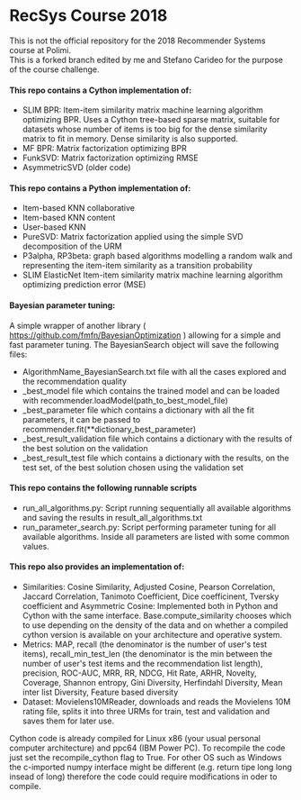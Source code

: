 # RecSys Course 2018
This is not the official repository for the 2018 Recommender Systems course at Polimi.<br>
This is a forked branch edited by me and Stefano Carideo for the purpose of the course challenge.

#### This repo contains a Cython implementation of:
 - SLIM BPR: Item-item similarity matrix machine learning algorithm optimizing BPR.
    Uses a Cython tree-based sparse matrix, suitable for datasets whose number of items is too big for the
    dense similarity matrix to fit in memory. 
    Dense similarity is also supported.
 - MF BPR: Matrix factorization optimizing BPR
 - FunkSVD: Matrix factorization optimizing RMSE
 - AsymmetricSVD (older code)

#### This repo contains a Python implementation of:
 - Item-based KNN collaborative
 - Item-based KNN content
 - User-based KNN
 - PureSVD: Matrix factorization applied using the simple SVD decomposition of the URM
 - P3alpha, RP3beta: graph based algorithms modelling a random walk and representing the item-item similarity as a transition probability
 - SLIM ElasticNet Item-item similarity matrix machine learning algorithm optimizing prediction error (MSE)
 
 
#### Bayesian parameter tuning:
A simple wrapper of another library ( https://github.com/fmfn/BayesianOptimization ) allowing for a simple and fast parameter tuning.
The BayesianSearch object will save the following files:
- AlgorithmName_BayesianSearch.txt file with all the cases explored and the recommendation quality
- _best_model file which contains the trained model and can be loaded with recommender.loadModel(path_to_best_model_file)
- _best_parameter file which contains a dictionary with all the fit parameters, it can be passed to recommender.fit(**dictionary_best_parameter)
- _best_result_validation file which contains a dictionary with the results of the best solution on the validation
- _best_result_test file which contains a dictionary with the results, on the test set, of the best solution chosen using the validation set

 
#### This repo contains the following runnable scripts

 - run_all_algorithms.py: Script running sequentially all available algorithms and saving the results in result_all_algorithms.txt
 - run_parameter_search.py: Script performing parameter tuning for all available algorithms. Inside all parameters are listed with some common values.
 

#### This repo also provides an implementation of:
 
 - Similarities: Cosine Similarity, Adjusted Cosine, Pearson Correlation, Jaccard Correlation, Tanimoto Coefficient, Dice coefficinent, Tversky coefficient and Asymmetric Cosine: Implemented both in Python and Cython with the same interface. Base.compute_similarity chooses which to use depending on the density of the data and on whether a compiled cython version is available on your architecture and operative system. 
 - Metrics: MAP, recall (the denominator is the number of user's test items), recall_min_test_len (the denominator is the min between the number of user's test items and the recommendation list length), precision, ROC-AUC, MRR, RR, NDCG, Hit Rate, ARHR, Novelty, Coverage, Shannon entropy, Gini Diversity, Herfindahl Diversity, Mean inter list Diversity, Feature based diversity
 - Dataset: Movielens10MReader, downloads and reads the Movielens 10M rating file, splits it into three URMs for train, test and validation and saves them for later use. 
 

Cython code is already compiled for Linux x86 (your usual personal computer architecture) and ppc64 (IBM Power PC). To recompile the code just set the recompile_cython flag to True.
For other OS such as Windows the c-imported numpy interface might be different (e.g. return tipe long long insead of long) therefore the code could require modifications in oder to compile.

